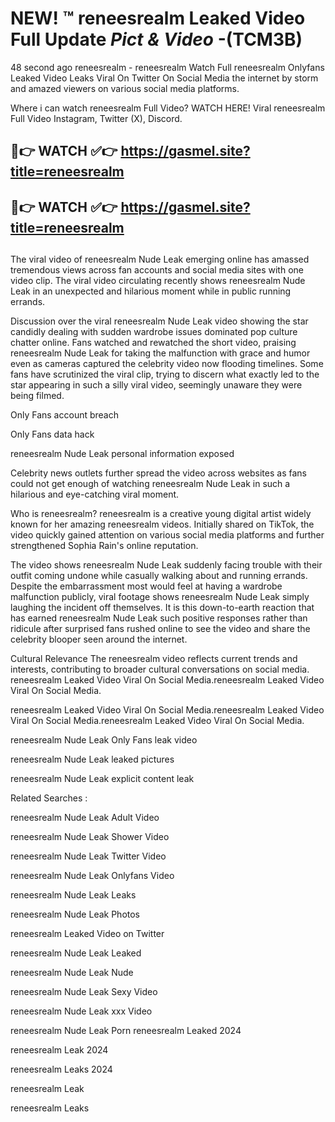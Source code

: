 # NEW! ™ reneesrealm Leaked Video Full Update *Pict & Video* -(TCM3B)
48 second ago reneesrealm - reneesrealm Watch Full reneesrealm Onlyfans Leaked Video Leaks Viral On Twitter On Social Media the internet by storm and amazed viewers on various social media platforms.

Where i can watch reneesrealm Full Video? WATCH HERE! Viral reneesrealm Full Video Instagram, Twitter (X), Discord.

## 🔴👉 WATCH ✅👉 https://gasmel.site?title=reneesrealm
## 🔴👉 WATCH ✅👉 https://gasmel.site?title=reneesrealm
##

The viral video of reneesrealm Nude Leak emerging online has amassed tremendous views across fan accounts and social media sites with one video clip. The viral video circulating recently shows reneesrealm Nude Leak in an unexpected and hilarious moment while in public running errands.


Discussion over the viral reneesrealm Nude Leak video showing the star candidly dealing with sudden wardrobe issues dominated pop culture chatter online. Fans watched and rewatched the short video, praising reneesrealm Nude Leak for taking the malfunction with grace and humor even as cameras captured the celebrity video now flooding timelines. Some fans have scrutinized the viral clip, trying to discern what exactly led to the star appearing in such a silly viral video, seemingly unaware they were being filmed.


Only Fans account breach

Only Fans data hack

reneesrealm Nude Leak personal information exposed

Celebrity news outlets further spread the video across websites as fans could not get enough of watching reneesrealm Nude Leak in such a hilarious and eye-catching viral moment.


Who is reneesrealm? reneesrealm is a creative young digital artist widely known for her amazing reneesrealm videos. Initially shared on TikTok, the video quickly gained attention on various social media platforms and further strengthened Sophia Rain's online reputation.

The video shows reneesrealm Nude Leak suddenly facing trouble with their outfit coming undone while casually walking about and running errands. Despite the embarrassment most would feel at having a wardrobe malfunction publicly, viral footage shows reneesrealm Nude Leak simply laughing the incident off themselves. It is this down-to-earth reaction that has earned reneesrealm Nude Leak such positive responses rather than ridicule after surprised fans rushed online to see the video and share the celebrity blooper seen around the internet.

Cultural Relevance The reneesrealm video reflects current trends and interests, contributing to broader cultural conversations on social media.
reneesrealm Leaked Video Viral On Social Media.reneesrealm Leaked Video Viral On Social Media.

reneesrealm Leaked Video Viral On Social Media.reneesrealm Leaked Video Viral On Social Media.reneesrealm Leaked Video Viral On Social Media.

reneesrealm Nude Leak Only Fans leak video

reneesrealm Nude Leak leaked pictures

reneesrealm Nude Leak explicit content leak

Related Searches :


reneesrealm Nude Leak Adult Video

reneesrealm Nude Leak Shower Video

reneesrealm Nude Leak Twitter Video

reneesrealm Nude Leak Onlyfans Video

reneesrealm Nude Leak Leaks

reneesrealm Nude Leak Photos

reneesrealm Leaked Video on Twitter

reneesrealm Nude Leak Leaked

reneesrealm Nude Leak Nude

reneesrealm Nude Leak Sexy Video

reneesrealm Nude Leak xxx Video

reneesrealm Nude Leak Porn
reneesrealm Leaked 2024

reneesrealm Leak 2024

reneesrealm Leaks 2024

reneesrealm Leak

reneesrealm Leaks
